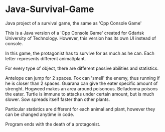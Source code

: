 # Java-Survival-Game
Java project of a survival game, the same as 'Cpp Console Game'

This is a Java version of a 'Cpp Console Game' created for Gdańsk University of Technology.
However, this version has its own UI instead of console.

In this game, the protagonist has to survive for as much as he can. Each letter represents different animal/plant.

For every type of object, there are different passive abilities and statistics.

Antelope can jump for 2 spaces. Fox can 'smell' the enemy, thus running if he is closer than 2 spaces. Guarana can give the eater specific amount of strenght. Hogweed makes an area around poisonous. Belladonna poisons the eater. Turtle is immune to attacks under certain amount, but is much slower. Sow spreads itself faster than other plants.

Particular statistics are different for each animal and plant, however they can be changed anytime in code.

Program ends with the death of a protagonist.
